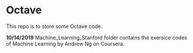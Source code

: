 # Octave

This repo is to store some Octave code.

**10/14/2019**
Machine_Learning_Stanford folder contains the exersice codes of Machine Learning by Andrew Ng on Coursera.
